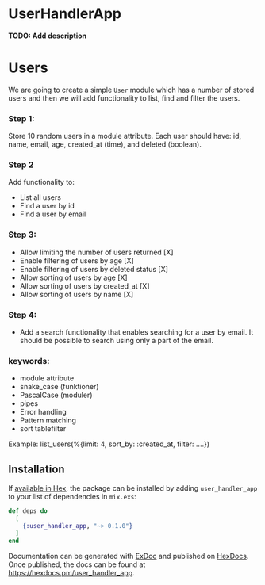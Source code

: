 # UserHandlerApp

**TODO: Add description**

# Users

We are going to create a simple `User` module which has a number of stored users and then we will add functionality to list, find and filter the users.

### Step 1:

Store 10 random users in a module attribute.
Each user should have: id, name, email, age, created_at (time), and deleted (boolean).

### Step 2



Add functionality to:

- List all users 
- Find a user by id 
- Find a user by email 



### Step 3:



- Allow limiting the number of users returned     [X]
- Enable filtering of users by age                [X]
- Enable filtering of users by deleted status     [X]
- Allow sorting of users by age                   [X]
- Allow sorting of users by created_at            [X]
- Allow sorting of users by name                  [X]


### Step 4:     

- Add a search functionality that enables searching for a user by email. It should be possible to search using only a part of the email.

### keywords:

- module attribute
- snake_case (funktioner)
- PascalCase (moduler)
- pipes
- Error handling
- Pattern matching
- sort tablefilter

Example: list_users(%{limit: 4, sort_by: :created_at, filter: ....})




## Installation

If [available in Hex](https://hex.pm/docs/publish), the package can be installed
by adding `user_handler_app` to your list of dependencies in `mix.exs`:

```elixir
def deps do
  [
    {:user_handler_app, "~> 0.1.0"}
  ]
end
```

Documentation can be generated with [ExDoc](https://github.com/elixir-lang/ex_doc)
and published on [HexDocs](https://hexdocs.pm). Once published, the docs can
be found at <https://hexdocs.pm/user_handler_app>.

